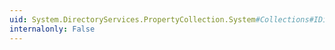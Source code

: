 ```yaml
---
uid: System.DirectoryServices.PropertyCollection.System#Collections#IDictionary#Keys
internalonly: False
---
```

